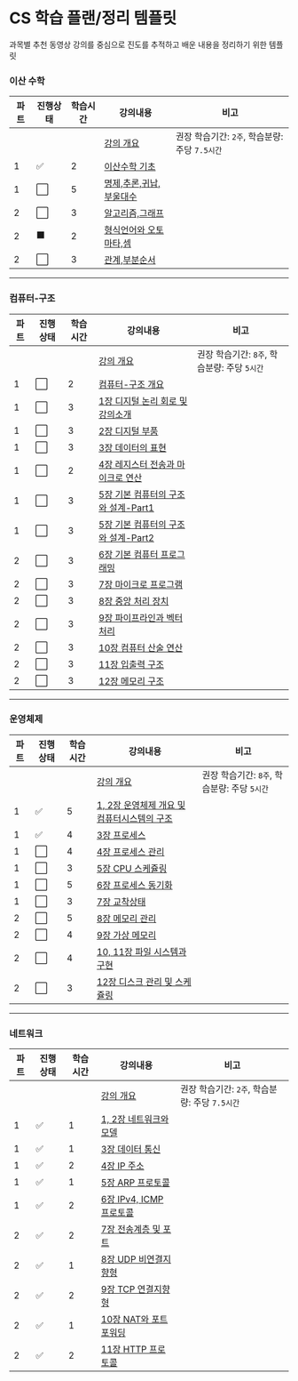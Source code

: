 # CS 학습 플랜/정리 템플릿
과목별 추천 동영상 강의를 중심으로 진도를 추적하고 배운 내용을 정리하기 위한 템플릿

### 이산 수학
|파트|진행상태|학습시간|강의내용|비고|
| ------ | ------ | ------ | ------ | ------ |
| | | | [강의 개요](이산-수학) | 권장 학습기간: `2주`, 학습분량: 주당 `7.5시간` |
|1| :white_check_mark:   |2| [이산수학 기초](이산-수학/이산수학-기초) | |
|1| :white_large_square: |5| [명제,추론,귀납,부울대수](이산-수학/명제,추론,귀납,부울대수) | |
|2| :white_large_square: |3| [알고리즘,그래프](이산-수학/알고리즘,그래프.md) | |
|2| :black_large_square: |2| [형식언어와 오토마타,셈](이산-수학/형식언어와-오토마타,셈.md) | |
|2| :white_large_square: |3| [관계,부분순서](이산-수학/관계,부분순서.md) | |

---

### 컴퓨터-구조
|파트|진행상태|학습시간|강의내용|비고|
| ------ | ------ | ------ | ------ | ------ |
| | | | [강의 개요](컴퓨터-구조) | 권장 학습기간: `8주`, 학습분량: 주당 `5시간`|
|1| :white_large_square: |2| [컴퓨터-구조 개요](컴퓨터-구조/컴퓨터-구조-개요.md) | |
|1| :white_large_square: |3| [1장 디지털 논리 회로 및 강의소개](컴퓨터-구조/1장-디지털-논리-회로-및-강의소개.md) | |
|1| :white_large_square: |3| [2장 디지털 부품](컴퓨터-구조/2장-디지털-부품.md) | |
|1| :white_large_square: |3| [3장 데이터의 표현](컴퓨터-구조/3장-데이터의-표현.md) | |
|1| :white_large_square: |2| [4장 레지스터 전송과 마이크로 연산](컴퓨터-구조/4장-레지스터-전송과-마이크로-연산.md) | |
|1| :white_large_square: |3| [5장 기본 컴퓨터의 구조와 설계-Part1](컴퓨터-구조/5장-기본-컴퓨터의-구조와-설계-Part1.md) | |
|1| :white_large_square: |3| [5장 기본 컴퓨터의 구조와 설계-Part2](컴퓨터-구조/5장-기본-컴퓨터의-구조와-설계-Part2.md) | |
|2| :white_large_square: |3| [6장 기본 컴퓨터 프로그래밍](컴퓨터-구조/6장-기본-컴퓨터-프로그래밍.md) | |
|2| :white_large_square: |3| [7장 마이크로 프로그램](컴퓨터-구조/7장-마이크로-프로그램.md) | |
|2| :white_large_square: |3| [8장 중앙 처리 장치](컴퓨터-구조/8장-중앙-처리-장치.md) | |
|2| :white_large_square: |3| [9장 파이프라인과 벡터 처리](컴퓨터-구조/9장-파이프라인과-벡터-처리.md) | |
|2| :white_large_square: |3| [10장 컴퓨터 산술 연산](컴퓨터-구조/10장-컴퓨터-산술-연산.md) | |
|2| :white_large_square: |3| [11장 입출력 구조](컴퓨터-구조/11장-입출력-구조.md) | |
|2| :white_large_square: |3| [12장 메모리 구조](컴퓨터-구조/12장-메모리-구조.md) | |

---

### 운영체제
|파트|진행상태|학습시간|강의내용|비고|
| ------ | ------ | ------ | ------ | ------ |
| | | | [강의 개요](운영체제) | 권장 학습기간: `8주`, 학습분량: 주당 `5시간`|
|1| :white_check_mark: |5| [1, 2장 운영체제 개요 및 컴퓨터시스템의 구조](운영체제/1,-2장-운영체제-개요-및-컴퓨터시스템의-구조.md) | |
|1| :white_check_mark: |4| [3장 프로세스](운영체제/3장-프로세스.md) | |
|1| :white_large_square: |4| [4장 프로세스 관리](운영체제/4장-프로세스-관리.md) | |
|1| :white_large_square: |3| [5장 CPU 스케쥴링](운영체제/5장-CPU-스케쥴링.md) | |
|1| :white_large_square: |5| [6장 프로세스 동기화](운영체제/6장-프로세스-동기화.md) | |
|1| :white_large_square: |3| [7장 교착상태](운영체제/7장-교착상태.md) | |
|2| :white_large_square: |5| [8장 메모리 관리](운영체제/8장-메모리-관리.md) | |
|2| :white_large_square: |4| [9장 가상 메모리](운영체제/9장-가상-메모리.md) | |
|2| :white_large_square: |4| [10, 11장 파일 시스템과 구현](운영체제/10,-11장-파일-시스템과-구현.md) | |
|2| :white_large_square: |3| [12장 디스크 관리 및 스케쥴링](운영체제/12장-디스크-관리-및-스케쥴링.md) | |

---

### 네트워크
|파트|진행상태|학습시간|강의내용|비고|
| ------ | ------ | ------ | ------ | ------ |
| | | | [강의 개요](네트워크) | 권장 학습기간: `2주`, 학습분량: 주당 `7.5시간`|
|1| :white_check_mark: |1| [1, 2장 네트워크와 모델](네트워크/1,-2장-네트워크와-모델.md) | |
|1| :white_check_mark: |1| [3장 데이터 통신](네트워크/3장-데이터-통신.md) | |
|1| :white_check_mark: |2| [4장 IP 주소](네트워크/4장-IP-주소.md) | |
|1| :white_check_mark: |1| [5장 ARP 프로토콜](네트워크/5장-ARP-프로토콜.md) | |
|1| :white_check_mark: |2| [6장 IPv4, ICMP 프로토콜](네트워크/6장-IPv4,-ICMP-프로토콜.md) | |
|2| :white_check_mark: |2| [7장 전송계층 및 포트](네트워크/7장-전송계층-및-포트.md) | |
|2| :white_check_mark: |1| [8장 UDP 비연결지향형](네트워크/8장-UDP-비연결지향형.md) | |
|2| :white_check_mark: |2| [9장 TCP 연결지향형](네트워크/9장-TCP-연결지향형.md) | |
|2| :white_check_mark: |1| [10장 NAT와 포트포워딩](네트워크/10장-NAT와-포트포워딩.md) | |
|2| :white_check_mark: |2| [11장 HTTP 프로토콜](네트워크/11장-HTTP-프로토콜.md) | |

